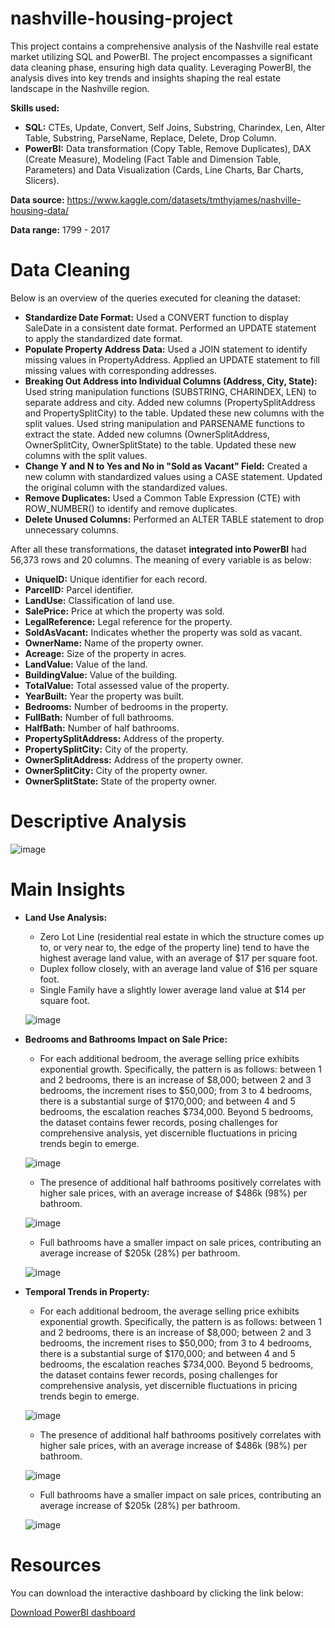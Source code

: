 # nashville-housing-project
This project contains a comprehensive analysis of the Nashville real estate market utilizing SQL and PowerBI. The project encompasses a significant data cleaning phase, ensuring high data quality. Leveraging PowerBI, the analysis dives into key trends and insights shaping the real estate landscape in the Nashville region.

**Skills used:** 
- **SQL:** CTEs, Update, Convert, Self Joins, Substring, Charindex, Len, Alter Table, Substring, ParseName, Replace, Delete, Drop Column.
- **PowerBI:** Data transformation (Copy Table, Remove Duplicates), DAX (Create Measure), Modeling (Fact Table and Dimension Table, Parameters) and Data Visualization (Cards, Line Charts, Bar Charts, Slicers).

**Data source:** https://www.kaggle.com/datasets/tmthyjames/nashville-housing-data/

**Data range:** 1799 - 2017

# Data Cleaning

Below is an overview of the queries executed for cleaning the dataset:

- **Standardize Date Format:** Used a CONVERT function to display SaleDate in a consistent date format. Performed an UPDATE statement to apply the standardized date format.
- **Populate Property Address Data:** Used a JOIN statement to identify missing values in PropertyAddress. Applied an UPDATE statement to fill missing values with corresponding addresses. 
- **Breaking Out Address into Individual Columns (Address, City, State):** Used string manipulation functions (SUBSTRING, CHARINDEX, LEN) to separate address and city. Added new columns (PropertySplitAddress and PropertySplitCity) to the table. Updated these new columns with the split values. Used string manipulation and PARSENAME functions to extract the state. Added new columns (OwnerSplitAddress, OwnerSplitCity, OwnerSplitState) to the table. Updated these new columns with the split values.
- **Change Y and N to Yes and No in "Sold as Vacant" Field:** Created a new column with standardized values using a CASE statement. Updated the original column with the standardized values.
- **Remove Duplicates:** Used a Common Table Expression (CTE) with ROW_NUMBER() to identify and remove duplicates.
- **Delete Unused Columns:** Performed an ALTER TABLE statement to drop unnecessary columns.


After all these transformations, the dataset **integrated into PowerBI** had 56,373 rows and 20 columns. The meaning of every variable is as below:

- **UniqueID:** Unique identifier for each record.
- **ParcelID:** Parcel identifier.
- **LandUse:** Classification of land use.
- **SalePrice:** Price at which the property was sold.
- **LegalReference:** Legal reference for the property.
- **SoldAsVacant:** Indicates whether the property was sold as vacant.
- **OwnerName:** Name of the property owner.
- **Acreage:** Size of the property in acres.
- **LandValue:** Value of the land.
- **BuildingValue:** Value of the building.
- **TotalValue:** Total assessed value of the property.
- **YearBuilt:** Year the property was built.
- **Bedrooms:** Number of bedrooms in the property.
- **FullBath:** Number of full bathrooms.
- **HalfBath:** Number of half bathrooms.
- **PropertySplitAddress:** Address of the property.
- **PropertySplitCity:** City of the property.
- **OwnerSplitAddress:** Address of the property owner.
- **OwnerSplitCity:** City of the property owner.
- **OwnerSplitState:** State of the property owner.

# Descriptive Analysis

![image](https://github.com/matiascherer/nashville-housing-project/assets/63814565/880f0dab-8853-4aab-a6d4-bbf5ba86621f)


# Main Insights

- **Land Use Analysis:**
  - Zero Lot Line (residential real estate in which the structure comes up to, or very near to, the edge of the property line) tend to have the highest average land value, with an average of $17 per square foot.
  - Duplex follow closely, with an average land value of $16 per square foot.
  - Single Family have a slightly lower average land value at $14 per square foot.
 
  ![image](https://github.com/matiascherer/nashville-housing-project/assets/63814565/ab370d91-2640-4438-adcd-5938e26cdad6)


- **Bedrooms and Bathrooms Impact on Sale Price:**
  - For each additional bedroom, the average selling price exhibits exponential growth. Specifically, the pattern is as follows: between 1 and 2 bedrooms, there is an increase of $8,000; between 2 and 3 bedrooms, the increment rises to $50,000; from 3 to 4 bedrooms, there is a substantial surge of $170,000; and between 4 and 5 bedrooms, the escalation reaches $734,000. Beyond 5 bedrooms, the dataset contains fewer records, posing challenges for comprehensive analysis, yet discernible fluctuations in pricing trends begin to emerge.

  ![image](https://github.com/matiascherer/nashville-housing-project/assets/63814565/a3219769-38f3-444a-be5f-b8815b416d6c) 

  - The presence of additional half bathrooms positively correlates with higher sale prices, with an average increase of $486k (98%) per bathroom.

  ![image](https://github.com/matiascherer/nashville-housing-project/assets/63814565/242bbd2b-1f26-4d21-86cc-799450cd23c3)

  - Full bathrooms have a smaller impact on sale prices, contributing an average increase of $205k (28%) per bathroom.

  ![image](https://github.com/matiascherer/nashville-housing-project/assets/63814565/450280b1-7aa7-4883-b572-f4035e2b7b19)

- **Temporal Trends in Property:**
  - For each additional bedroom, the average selling price exhibits exponential growth. Specifically, the pattern is as follows: between 1 and 2 bedrooms, there is an increase of $8,000; between 2 and 3 bedrooms, the increment rises to $50,000; from 3 to 4 bedrooms, there is a substantial surge of $170,000; and between 4 and 5 bedrooms, the escalation reaches $734,000. Beyond 5 bedrooms, the dataset contains fewer records, posing challenges for comprehensive analysis, yet discernible fluctuations in pricing trends begin to emerge.

  ![image](https://github.com/matiascherer/nashville-housing-project/assets/63814565/a3219769-38f3-444a-be5f-b8815b416d6c) 

  - The presence of additional half bathrooms positively correlates with higher sale prices, with an average increase of $486k (98%) per bathroom.

  ![image](https://github.com/matiascherer/nashville-housing-project/assets/63814565/242bbd2b-1f26-4d21-86cc-799450cd23c3)

  - Full bathrooms have a smaller impact on sale prices, contributing an average increase of $205k (28%) per bathroom.

  ![image](https://github.com/matiascherer/nashville-housing-project/assets/63814565/450280b1-7aa7-4883-b572-f4035e2b7b19)

# Resources

You can download the interactive dashboard by clicking the link below:

[Download PowerBI dashboard](https://github.com/matiascherer/nashville-housing-project/blob/main/NashVilleHousing.pbix)
